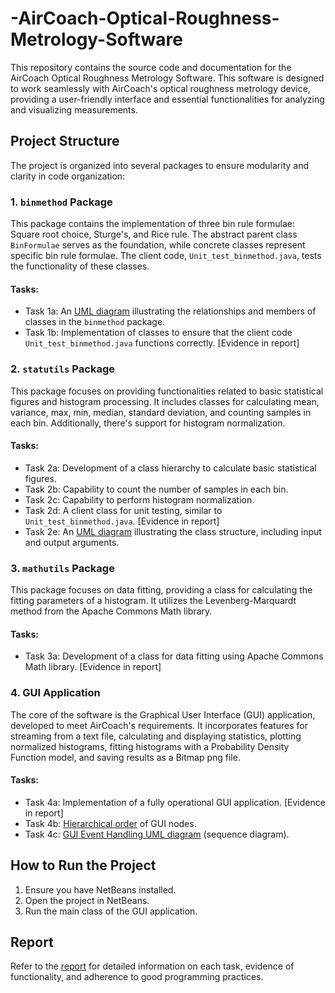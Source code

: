 # -AirCoach-Optical-Roughness-Metrology-Software


This repository contains the source code and documentation for the AirCoach Optical Roughness Metrology Software. This software is designed to work seamlessly with AirCoach's optical roughness metrology device, providing a user-friendly interface and essential functionalities for analyzing and visualizing measurements.

## Project Structure

The project is organized into several packages to ensure modularity and clarity in code organization:

### 1. `binmethod` Package

This package contains the implementation of three bin rule formulae: Square root choice, Sturge's, and Rice rule. The abstract parent class `BinFormulae` serves as the foundation, while concrete classes represent specific bin rule formulae. The client code, `Unit_test_binmethod.java`, tests the functionality of these classes.

#### Tasks:
- Task 1a: An [UML diagram](path/to/UML_diagram_binmethod.png) illustrating the relationships and members of classes in the `binmethod` package.
- Task 1b: Implementation of classes to ensure that the client code `Unit_test_binmethod.java` functions correctly. [Evidence in report]

### 2. `statutils` Package

This package focuses on providing functionalities related to basic statistical figures and histogram processing. It includes classes for calculating mean, variance, max, min, median, standard deviation, and counting samples in each bin. Additionally, there's support for histogram normalization.

#### Tasks:
- Task 2a: Development of a class hierarchy to calculate basic statistical figures.
- Task 2b: Capability to count the number of samples in each bin.
- Task 2c: Capability to perform histogram normalization.
- Task 2d: A client class for unit testing, similar to `Unit_test_binmethod.java`. [Evidence in report]
- Task 2e: An [UML diagram](path/to/UML_diagram_statutils.png) illustrating the class structure, including input and output arguments.

### 3. `mathutils` Package

This package focuses on data fitting, providing a class for calculating the fitting parameters of a histogram. It utilizes the Levenberg-Marquardt method from the Apache Commons Math library.

#### Tasks:
- Task 3a: Development of a class for data fitting using Apache Commons Math library. [Evidence in report]

### 4. GUI Application

The core of the software is the Graphical User Interface (GUI) application, developed to meet AirCoach's requirements. It incorporates features for streaming from a text file, calculating and displaying statistics, plotting normalized histograms, fitting histograms with a Probability Density Function model, and saving results as a Bitmap png file.

#### Tasks:
- Task 4a: Implementation of a fully operational GUI application. [Evidence in report]
- Task 4b: [Hierarchical order](path/to/GUI_hierarchy.png) of GUI nodes.
- Task 4c: [GUI Event Handling UML diagram](path/to/GUI_event_handling.png) (sequence diagram).

## How to Run the Project

1. Ensure you have NetBeans installed.
2. Open the project in NetBeans.
3. Run the main class of the GUI application.

## Report

Refer to the [report](path/to/report.pdf) for detailed information on each task, evidence of functionality, and adherence to good programming practices.



